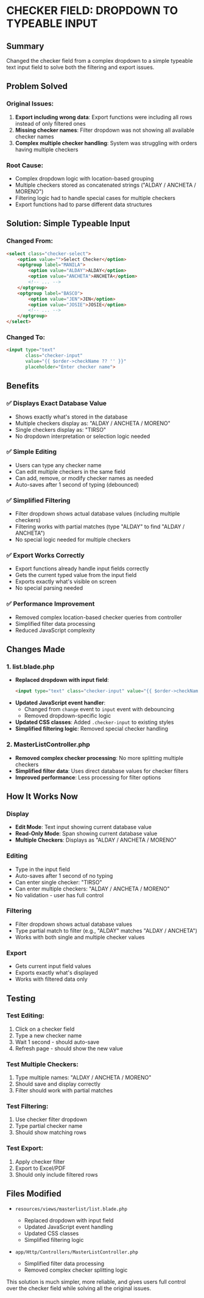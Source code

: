 # CHECKER FIELD: DROPDOWN TO TYPEABLE INPUT

## Summary

Changed the checker field from a complex dropdown to a simple typeable text input field to solve both the filtering and export issues.

## Problem Solved

### Original Issues:
1. **Export including wrong data**: Export functions were including all rows instead of only filtered ones
2. **Missing checker names**: Filter dropdown was not showing all available checker names
3. **Complex multiple checker handling**: System was struggling with orders having multiple checkers

### Root Cause:
- Complex dropdown logic with location-based grouping
- Multiple checkers stored as concatenated strings ("ALDAY / ANCHETA / MORENO")
- Filtering logic had to handle special cases for multiple checkers
- Export functions had to parse different data structures

## Solution: Simple Typeable Input

### Changed From:
```html
<select class="checker-select">
    <option value="">Select Checker</option>
    <optgroup label="MANILA">
        <option value="ALDAY">ALDAY</option>
        <option value="ANCHETA">ANCHETA</option>
        <!-- ... -->
    </optgroup>
    <optgroup label="BASCO">
        <option value="JEN">JEN</option>
        <option value="JOSIE">JOSIE</option>
        <!-- ... -->
    </optgroup>
</select>
```

### Changed To:
```html
<input type="text" 
       class="checker-input" 
       value="{{ $order->checkName ?? '' }}" 
       placeholder="Enter checker name">
```

## Benefits

### ✅ **Displays Exact Database Value**
- Shows exactly what's stored in the database
- Multiple checkers display as: "ALDAY / ANCHETA / MORENO"
- Single checkers display as: "TIRSO"
- No dropdown interpretation or selection logic needed

### ✅ **Simple Editing**
- Users can type any checker name
- Can edit multiple checkers in the same field
- Can add, remove, or modify checker names as needed
- Auto-saves after 1 second of typing (debounced)

### ✅ **Simplified Filtering**
- Filter dropdown shows actual database values (including multiple checkers)
- Filtering works with partial matches (type "ALDAY" to find "ALDAY / ANCHETA")
- No special logic needed for multiple checkers

### ✅ **Export Works Correctly**
- Export functions already handle input fields correctly
- Gets the current typed value from the input field
- Exports exactly what's visible on screen
- No special parsing needed

### ✅ **Performance Improvement**
- Removed complex location-based checker queries from controller
- Simplified filter data processing
- Reduced JavaScript complexity

## Changes Made

### 1. list.blade.php
- **Replaced dropdown with input field**:
  ```html
  <input type="text" class="checker-input" value="{{ $order->checkName ?? '' }}">
  ```
- **Updated JavaScript event handler**:
  - Changed from `change` event to `input` event with debouncing
  - Removed dropdown-specific logic
- **Updated CSS classes**: Added `.checker-input` to existing styles
- **Simplified filtering logic**: Removed special checker handling

### 2. MasterListController.php
- **Removed complex checker processing**: No more splitting multiple checkers
- **Simplified filter data**: Uses direct database values for checker filters
- **Improved performance**: Less processing for filter options

## How It Works Now

### **Display**
- **Edit Mode**: Text input showing current database value
- **Read-Only Mode**: Span showing current database value
- **Multiple Checkers**: Displays as "ALDAY / ANCHETA / MORENO"

### **Editing**
- Type in the input field
- Auto-saves after 1 second of no typing
- Can enter single checker: "TIRSO"
- Can enter multiple checkers: "ALDAY / ANCHETA / MORENO"
- No validation - user has full control

### **Filtering**
- Filter dropdown shows actual database values
- Type partial match to filter (e.g., "ALDAY" matches "ALDAY / ANCHETA")
- Works with both single and multiple checker values

### **Export**
- Gets current input field values
- Exports exactly what's displayed
- Works with filtered data only

## Testing

### Test Editing:
1. Click on a checker field
2. Type a new checker name
3. Wait 1 second - should auto-save
4. Refresh page - should show the new value

### Test Multiple Checkers:
1. Type multiple names: "ALDAY / ANCHETA / MORENO"
2. Should save and display correctly
3. Filter should work with partial matches

### Test Filtering:
1. Use checker filter dropdown
2. Type partial checker name
3. Should show matching rows

### Test Export:
1. Apply checker filter
2. Export to Excel/PDF
3. Should only include filtered rows

## Files Modified

- `resources/views/masterlist/list.blade.php`
  - Replaced dropdown with input field
  - Updated JavaScript event handling
  - Updated CSS classes
  - Simplified filtering logic

- `app/Http/Controllers/MasterListController.php`
  - Simplified filter data processing
  - Removed complex checker splitting logic

This solution is much simpler, more reliable, and gives users full control over the checker field while solving all the original issues.

